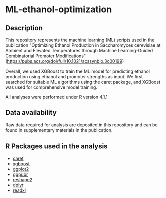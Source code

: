 # ML-ethanol-optimization

## Description 
This repository represents the machine learning (ML) scripts used in the publication 
"Optimizing Ethanol Production in Saccharomyces cerevisiae at Ambient and Elevated Temperatures through Machine Learning-Guided Combinatorial Promoter Modifications" 
(https://pubs.acs.org/doi/full/10.1021/acssynbio.3c00199)

Overall, we used XGBoost to train the ML model for predicting ethanol production using ethanol and promoter strengths as input.
We first searched for suitable ML algorithms using the caret package, and XGBoost was used for comprehensive model training.

All analyses were performed under R version 4.1.1

## Data availability
Raw data required for analysis are deposited in this repository and can be found in supplementary materials in the publication.

## R Packages used in the analysis
* [caret](https://topepo.github.io/caret/)
* [xgboost](https://xgboost.readthedocs.io/en/stable/)
* [ggplot2](https://ggplot2.tidyverse.org/)
* [ggpubr](https://cran.r-project.org/web/packages/ggpubr/index.html)
* [reshape2](https://cran.r-project.org/web/packages/reshape2/index.html)
* [dplyr](https://github.com/tidyverse/dplyr)
* [readxl](https://readxl.tidyverse.org/)
